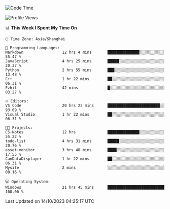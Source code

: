 <!--START_SECTION:waka-->
![Code Time](http://img.shields.io/badge/Code%20Time-1%2C296%20hrs%2024%20mins-blue)

![Profile Views](http://img.shields.io/badge/Profile%20Views-1-blue)

📊 **This Week I Spent My Time On** 

```text
🕑︎ Time Zone: Asia/Shanghai

💬 Programming Languages: 
Markdown                 12 hrs 4 mins       ██████████████░░░░░░░░░░░   55.47 % 
JavaScript               4 hrs 25 mins       █████░░░░░░░░░░░░░░░░░░░░   20.37 % 
Python                   2 hrs 55 mins       ███░░░░░░░░░░░░░░░░░░░░░░   13.48 % 
C++                      1 hr 22 mins        ██░░░░░░░░░░░░░░░░░░░░░░░   06.31 % 
Ezhil                    42 mins             █░░░░░░░░░░░░░░░░░░░░░░░░   03.27 % 

🔥 Editors: 
VS Code                  20 hrs 22 mins      ███████████████████████░░   93.69 % 
Visual Studio            1 hr 22 mins        ██░░░░░░░░░░░░░░░░░░░░░░░   06.31 % 

🐱‍💻 Projects: 
CS-Notes                 12 hrs              ██████████████░░░░░░░░░░░   55.22 % 
todo-list                4 hrs 31 mins       █████░░░░░░░░░░░░░░░░░░░░   20.76 % 
asset-monitor            3 hrs 48 mins       ████░░░░░░░░░░░░░░░░░░░░░   17.55 % 
CanDataDisplayer         1 hr 22 mins        ██░░░░░░░░░░░░░░░░░░░░░░░   06.31 % 
Mysite                   2 mins              ░░░░░░░░░░░░░░░░░░░░░░░░░   00.16 % 

💻 Operating System: 
Windows                  21 hrs 45 mins      █████████████████████████   100.00 % 
```


 Last Updated on 14/10/2023 04:25:17 UTC
<!--END_SECTION:waka-->